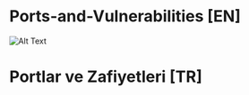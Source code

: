 # Ports-and-Vulnerabilities [EN]
![Alt Text](https://media.giphy.com/media/vFKqnCdLPNOKc/giphy.gif)

# Portlar ve Zafiyetleri [TR]


